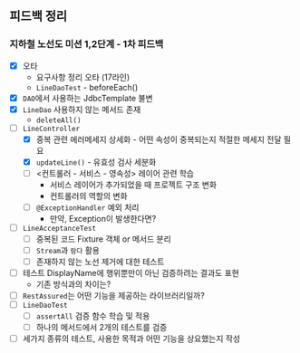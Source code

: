 ## 피드백 정리

### 지하철 노선도 미션 1,2단계 - 1차 피드백

- [x] 오타
    - 요구사항 정리 오타 (17라인)
    - `LineDaoTest` - beforeEach()
- [x] `DAO`에서 사용하는 JdbcTemplate 불변
- [x] `LineDao` 사용하지 않는 메서드 존재
    - `deleteAll()`
- [ ] `LineController`
    - [x] 중복 관련 에러메세지 상세화 - 어떤 속성이 중복되는지 적절한 메세지 전달 필요
    - [x] `updateLine()` - 유효성 검사 세분화
    - [ ] <컨트롤러 - 서비스 - 영속성> 레이어 관련 학습
        - 서비스 레이어가 추가되었을 때 프로젝트 구조 변화
        - 컨트롤러의 역할의 변화
    - [ ] `@ExceptionHandler` 예외 처리
        - 만약, Exception이 발생한다면?
- [ ] `LineAcceptanceTest`
    - [ ] 중복된 코드 Fixture 객체 or 메서드 분리
    - [ ] `Stream`과 `람다` 활용
    - [ ] 존재하지 않는 노선 제거에 대한 테스트
- [ ] 테스트 DisplayName에 행위뿐만이 아닌 검증하려는 결과도 표현
    - 기존 방식과의 차이는?
- [ ] `RestAssured`는 어떤 기능을 제공하는 라이브러리일까?
- [ ] `LineDaoTest`
    - [ ] `assertAll` 검증 함수 학습 및 적용
    - [ ] 하나의 메서드에서 2개의 테스트를 검증
- [ ] 세가지 종류의 테스트, 사용한 목적과 어떤 기능을 상요했는지 작성
